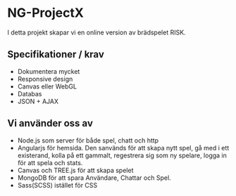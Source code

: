 # NG-ProjectX
I detta projekt skapar vi en online version av brädspelet RISK. 


## Specifikationer / krav
 - Dokumentera mycket
 - Responsive design
 - Canvas eller WebGL
 - Databas
 - JSON + AJAX

## Vi använder oss av
 - Node.js som server för både spel, chatt och http
 - Angularjs för hemsida. Den sanvänds för att skapa nytt spel, gå med i ett existerand, kolla på ett gammalt, regestrera sig som ny spelare, logga in för att spela och stats.
 - Canvas och TREE.js för att skapa spelet
 - MongoDB för att spara Användare, Chattar och Spel.
 - Sass(SCSS) istället för CSS
